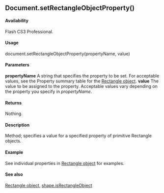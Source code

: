 ## Document.setRectangleObjectProperty()

#### Availability

Flash CS3 Professional.

#### Usage

document.setRectangleObjectProperty(propertyName, value)

#### Parameters

**propertyName** A string that specifies the property to be set. For acceptable values, see the Property summary table for the [Rectangle object](../Rectangle_object/RectangleObject_summary.md).
**value** The value to be assigned to the property. Acceptable values vary depending on the property you specify in *propertyName*.

#### Returns

Nothing.

#### Description

Method; specifies a value for a specified property of primitive Rectangle objects.

#### Example


See individual properties in [Rectangle object](../Rectangle_object/RectangleObject_summary.md) for examples.


#### See also

[Rectangle object](../Rectangle_object/RectangleObject_summary.md), [shape.isRectangleObject](../Shape_object/shape10.md)
